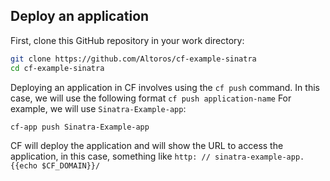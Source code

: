Deploy an application
---------------------

First, clone this GitHub repository in your work directory:

```sh
git clone https://github.com/Altoros/cf-example-sinatra
cd cf-example-sinatra
```

Deploying an application in CF involves using the `cf push` command. In this case, we will use the following format `cf push application-name` For example, we will use `Sinatra-Example-app`:

```sh
cf-app push Sinatra-Example-app
```

CF will deploy the application and will show the URL to access the application, in this case, something like `http: // sinatra-example-app.{{echo $CF_DOMAIN}}/`
